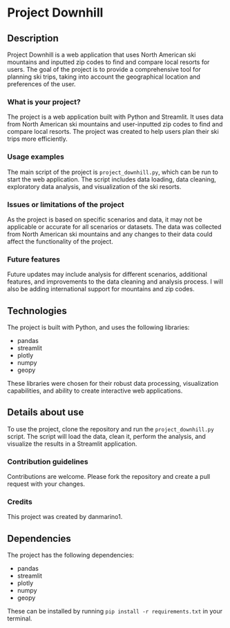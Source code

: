 # Project Downhill

## Description

Project Downhill is a web application that uses North American ski mountains and inputted zip codes to find and compare local resorts for users. The goal of the project is to provide a comprehensive tool for planning ski trips, taking into account the geographical location and preferences of the user.

### What is your project?

The project is a web application built with Python and Streamlit. It uses data from North American ski mountains and user-inputted zip codes to find and compare local resorts. The project was created to help users plan their ski trips more efficiently.

### Usage examples

The main script of the project is `project_downhill.py`, which can be run to start the web application. The script includes data loading, data cleaning, exploratory data analysis, and visualization of the ski resorts.

### Issues or limitations of the project

As the project is based on specific scenarios and data, it may not be applicable or accurate for all scenarios or datasets. The data was collected from North American ski mountains and any changes to their data could affect the functionality of the project.

### Future features

Future updates may include analysis for different scenarios, additional features, and improvements to the data cleaning and analysis process. I will also be adding international support for mountains and zip codes.

## Technologies

The project is built with Python, and uses the following libraries:

- pandas
- streamlit
- plotly
- numpy
- geopy

These libraries were chosen for their robust data processing, visualization capabilities, and ability to create interactive web applications.

## Details about use

To use the project, clone the repository and run the `project_downhill.py` script. The script will load the data, clean it, perform the analysis, and visualize the results in a Streamlit application.

### Contribution guidelines

Contributions are welcome. Please fork the repository and create a pull request with your changes.

### Credits

This project was created by danmarino1.

## Dependencies

The project has the following dependencies:

- pandas
- streamlit
- plotly
- numpy
- geopy

These can be installed by running `pip install -r requirements.txt` in your terminal.
